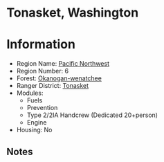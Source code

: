 
Tonasket, Washington
====================
  
# Information  
* Region Name: [Pacific Northwest]()  
* Region Number: 6  
* Forest: [Okanogan-wenatchee](http://www.fs.usda.gov/okawen)  
* Ranger District: [Tonasket]()  
* Modules:  
  - Fuels  
  - Prevention  
  - Type 2/2IA Handcrew  (Dedicated 20+person)  
  - Engine  
* Housing: No  
  
## Notes

